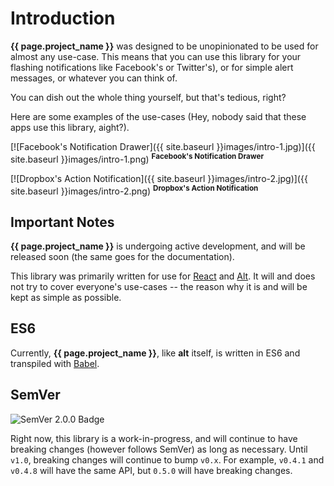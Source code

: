 # Introduction

**{{ page.project_name }}** was designed to be unopinionated to be used for almost any use-case. This means that you can use this library for your flashing notifications like Facebook's or Twitter's), or for simple alert messages, or whatever you can think of.

You can dish out the whole thing yourself, but that's tedious, right?

Here are some examples of the use-cases (Hey, nobody said that these apps use this library, aight?).

[![Facebook's Notification Drawer]({{ site.baseurl }}images/intro-1.jpg)]({{ site.baseurl }}images/intro-1.png)
<sup>**Facebook's Notification Drawer**</sup>

[![Dropbox's Action Notification]({{ site.baseurl }}images/intro-2.jpg)]({{ site.baseurl }}images/intro-2.png)
<sup>**Dropbox's Action Notification**</sup>


## Important Notes

**{{ page.project_name }}** is undergoing active development, and will be released soon (the same goes for the documentation).

This library was primarily written for use for [React](https://facebook.github.io/react) and [Alt](https://alt.js.org). It will and does not try to cover everyone's use-cases -- the reason why it is and will be kept as simple as possible.

## ES6

Currently, **{{ page.project_name }}**, like **alt** itself, is written in ES6 and transpiled with [Babel](https://babeljs.org).

## SemVer

![SemVer 2.0.0 Badge](https://img.shields.io/badge/semver-2.0.0-blue.svg?style=flat-square)

Right now, this library is a work-in-progress, and will continue to have breaking changes (however follows SemVer) as long as necessary. Until `v1.0`, breaking changes will continue to bump `v0.x`. For example, `v0.4.1` and `v0.4.8` will have the same API, but `0.5.0` will have breaking changes.
